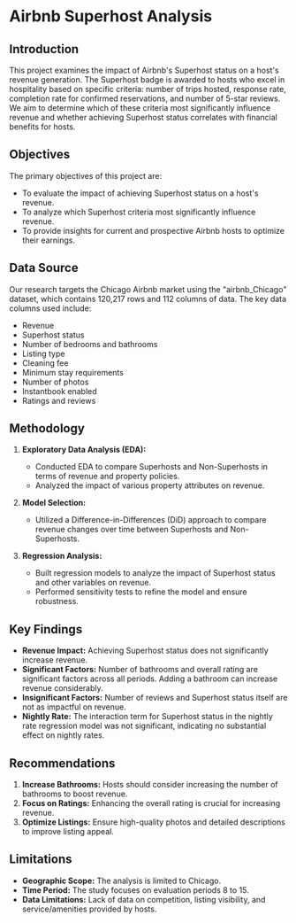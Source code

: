 # Airbnb Superhost Analysis

## Introduction
This project examines the impact of Airbnb's Superhost status on a host's revenue generation. The Superhost badge is awarded to hosts who excel in hospitality based on specific criteria: number of trips hosted, response rate, completion rate for confirmed reservations, and number of 5-star reviews. We aim to determine which of these criteria most significantly influence revenue and whether achieving Superhost status correlates with financial benefits for hosts.

## Objectives
The primary objectives of this project are:
- To evaluate the impact of achieving Superhost status on a host's revenue.
- To analyze which Superhost criteria most significantly influence revenue.
- To provide insights for current and prospective Airbnb hosts to optimize their earnings.

## Data Source
Our research targets the Chicago Airbnb market using the "airbnb_Chicago" dataset, which contains 120,217 rows and 112 columns of data. The key data columns used include:
- Revenue
- Superhost status
- Number of bedrooms and bathrooms
- Listing type
- Cleaning fee
- Minimum stay requirements
- Number of photos
- Instantbook enabled
- Ratings and reviews

## Methodology
1. **Exploratory Data Analysis (EDA):**
   - Conducted EDA to compare Superhosts and Non-Superhosts in terms of revenue and property policies.
   - Analyzed the impact of various property attributes on revenue.

2. **Model Selection:**
   - Utilized a Difference-in-Differences (DiD) approach to compare revenue changes over time between Superhosts and Non-Superhosts.

3. **Regression Analysis:**
   - Built regression models to analyze the impact of Superhost status and other variables on revenue.
   - Performed sensitivity tests to refine the model and ensure robustness.

## Key Findings
- **Revenue Impact:** Achieving Superhost status does not significantly increase revenue.
- **Significant Factors:** Number of bathrooms and overall rating are significant factors across all periods. Adding a bathroom can increase revenue considerably.
- **Insignificant Factors:** Number of reviews and Superhost status itself are not as impactful on revenue.
- **Nightly Rate:** The interaction term for Superhost status in the nightly rate regression model was not significant, indicating no substantial effect on nightly rates.

## Recommendations
1. **Increase Bathrooms:** Hosts should consider increasing the number of bathrooms to boost revenue.
2. **Focus on Ratings:** Enhancing the overall rating is crucial for increasing revenue.
3. **Optimize Listings:** Ensure high-quality photos and detailed descriptions to improve listing appeal.

## Limitations
- **Geographic Scope:** The analysis is limited to Chicago.
- **Time Period:** The study focuses on evaluation periods 8 to 15.
- **Data Limitations:** Lack of data on competition, listing visibility, and service/amenities provided by hosts.



